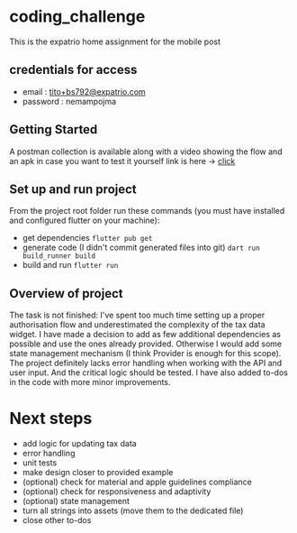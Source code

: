 # coding_challenge
This is the expatrio home assignment for the mobile post

## credentials for access

- email : tito+bs792@expatrio.com
- password : nemampojma

## Getting Started

A postman collection is available along with a video showing the flow and an apk in case you want to
test it yourself
link is here -> [click ](https://drive.google.com/drive/folders/1MuyOdR152tvVVctcRwouRiXZAbG9XM5K)

## Set up and run project

From the project root folder run these commands (you must have installed and configured flutter on
your machine):

- get dependencies
  `flutter pub get`
- generate code (I didn't commit generated files into git)
  `dart run build_runner build`
- build and run
  `flutter run`

## Overview of project

The task is not finished: I've spent too much time setting up a proper authorisation flow and
underestimated the complexity of the tax data widget.
I have made a decision to add as few additional dependencies as possible and use the ones already
provided. Otherwise I would add some state management mechanism (I think Provider is enough for this
scope).
The project definitely lacks error handling when working with the API and user input. And the
critical logic should be tested.
I have also added to-dos in the code with more minor improvements.

# Next steps

- add logic for updating tax data
- error handling
- unit tests
- make design closer to provided example
- (optional) check for material and apple guidelines compliance
- (optional) check for responsiveness and adaptivity
- (optional) state management
- turn all strings into assets (move them to the dedicated file)
- close other to-dos